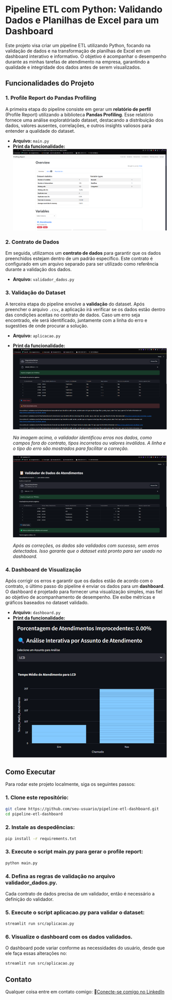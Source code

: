 # Pipeline ETL com Python: Validando Dados e Planilhas de Excel para um Dashboard

Este projeto visa criar um pipeline ETL utilizando Python, focando na validação de dados e na transformação de planilhas de Excel em um dashboard interativo e informativo. O objetivo é acompanhar o desempenho durante as minhas tarefas de atendimento na empresa, garantindo a qualidade e integridade dos dados antes de serem visualizados.

## Funcionalidades do Projeto

### 1. **Profile Report do Pandas Profiling**
A primeira etapa do pipeline consiste em gerar um **relatório de perfil** (Profile Report) utilizando a biblioteca **Pandas Profiling**. Esse relatório fornece uma análise exploratóriado dataset, destacando a distribuição dos dados, valores ausentes, correlações, e outros insights valiosos para entender a qualidade do dataset.

- **Arquivo:** `main.py`
- **Print da funcionalidade:**
  ![Análise Exploratória](images/pandas-profiling-ok.png)



### 2. **Contrato de Dados**
Em seguida, utilizamos um **contrato de dados** para garantir que os dados preenchidos estejam dentro de um padrão específico. Este contrato é configurado em um arquivo separado para ser utilizado como referência durante a validação dos dados.

- **Arquivo:** `validador_dados.py`



### 3. **Validação do Dataset**
A terceira etapa do pipeline envolve a **validação** do dataset. Após preencher o arquivo `.csv`, a aplicação irá verificar se os dados estão dentro das condições aceitas no contrato de dados. Caso um erro seja encontrado, ele será identificado, juntamente com a linha do erro e sugestões de onde procurar a solução.

- **Arquivo:** `aplicacao.py`
- **Print da funcionalidade:**
  ![Validando dados pegando os erros](images/validador-nok.png)

  *Na imagem acima, o validador identificou erros nos dados, como campos fora do contrato, tipos incorretos ou valores inválidos. A linha e o tipo do erro são mostrados para facilitar a correção.*

  ![Validando dados com tudo corrigido](images/validador-ok.png)

  *Após as correções, os dados são validados com sucesso, sem erros detectados. Isso garante que o dataset está pronto para ser usado no dashboard.*



### 4. **Dashboard de Visualização**
Após corrigir os erros e garantir que os dados estão de acordo com o contrato, o último passo do pipeline é enviar os dados para um **dashboard**. O dashboard é projetado para fornecer uma visualização simples, mas fiel ao objetivo de acompanhamento de desempenho. Ele exibe métricas e gráficos baseados no dataset validado.

- **Arquivo:** `dashboard.py`
- **Print da funcionalidade:**
  ![Validando dados com tudo corrigido](images/dashboard.png)



## Como Executar

Para rodar este projeto localmente, siga os seguintes passos:

### 1. Clone este repositório:
```bash
git clone https://github.com/seu-usuario/pipeline-etl-dashboard.git
cd pipeline-etl-dashboard
```

### 2. Instale as despedências:
``` bash
pip install -r requirements.txt
```

### 3. Execute o script main.py para gerar o profile report:
``` bash
python main.py
```

### 4. Defina as regras de validação no arquivo validador_dados.py.
Cada contrato de dados precisa de um validador, então é necessário a definição do validador.

### 5. Execute o script aplicacao.py para validar o dataset:
``` bash
streamlit run src/aplicacao.py
```

### 6. Visualize o dashboard com os dados validados.
O dashboard pode variar conforme as necessidades do usuário, desde que ele faça essas alterações no:
```bash
streamlit run src/aplicacao.py
```

## Contato

Qualquer coisa entre em contato comigo:
🔗[Conecte-se comigo no LinkedIn](https://www.linkedin.com/in/marianapacini-dataengineer/)